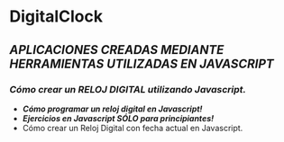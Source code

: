 # DigitalClock

## **_APLICACIONES CREADAS MEDIANTE HERRAMIENTAS UTILIZADAS EN JAVASCRIPT_**

### **_Cómo crear un RELOJ DIGITAL utilizando Javascript._**

- **_Cómo programar un reloj digital en Javascript!_**
- **_Ejercicios en Javascript SÓLO para principiantes!_**
- Cómo crear un Reloj Digital con fecha actual en Javascript.
